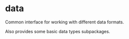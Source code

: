 # data
Common interface for working with different data formats.

Also provides some basic data types subpackages.